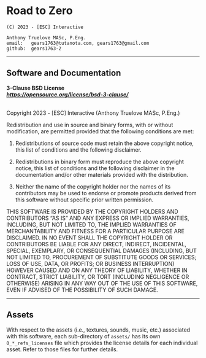 # Road to Zero

    (C) 2023 - [ESC] Interactive
    
    Anthony Truelove MASc, P.Eng.
    email:   gears1763@tutanota.com, gears1763@gmail.com
    github:  gears1763-2

--------


## Software and Documentation

**3-Clause BSD License**  
***<https://opensource.org/license/bsd-3-clause/>***
</br></br>

Copyright 2023 - [ESC] Interactive (Anthony Truelove MASc, P.Eng.)

Redistribution and use in source and binary forms, with or without modification, are
permitted provided that the following conditions are met:

1. Redistributions of source code must retain the above copyright notice, this list of
conditions and the following disclaimer.

2. Redistributions in binary form must reproduce the above copyright notice, this list
of conditions and the following disclaimer in the documentation and/or other materials
provided with the distribution.

3. Neither the name of the copyright holder nor the names of its contributors may be
used to endorse or promote products derived from this software without specific prior
written permission.

THIS SOFTWARE IS PROVIDED BY THE COPYRIGHT HOLDERS AND CONTRIBUTORS “AS IS” AND ANY
EXPRESS OR IMPLIED WARRANTIES, INCLUDING, BUT NOT LIMITED TO, THE IMPLIED WARRANTIES OF
MERCHANTABILITY AND FITNESS FOR A PARTICULAR PURPOSE ARE DISCLAIMED. IN NO EVENT SHALL
THE COPYRIGHT HOLDER OR CONTRIBUTORS BE LIABLE FOR ANY DIRECT, INDIRECT, INCIDENTAL,
SPECIAL, EXEMPLARY, OR CONSEQUENTIAL DAMAGES (INCLUDING, BUT NOT LIMITED TO, PROCUREMENT
OF SUBSTITUTE GOODS OR SERVICES; LOSS OF USE, DATA, OR PROFITS; OR BUSINESS INTERRUPTION)
HOWEVER CAUSED AND ON ANY THEORY OF LIABILITY, WHETHER IN CONTRACT, STRICT LIABILITY, OR
TORT (INCLUDING NEGLIGENCE OR OTHERWISE) ARISING IN ANY WAY OUT OF THE USE OF THIS
SOFTWARE, EVEN IF ADVISED OF THE POSSIBILITY OF SUCH DAMAGE.

--------


## Assets

With respect to the assets (i.e., textures, sounds, music, etc.) associated with this
software, each sub-directory of `assets/` has its own `0_*_refs_licenses` file which
provides the license details for each individual asset. Refer to those files for further
details.
